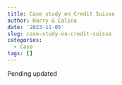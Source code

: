 ```yaml
---
title: Case study on Credit Suisse
author: Harry & Calina
date: '2023-11-05'
slug: case-study-on-credit-suisse
categories:
  - Case
tags: []
---
```


Pending updated